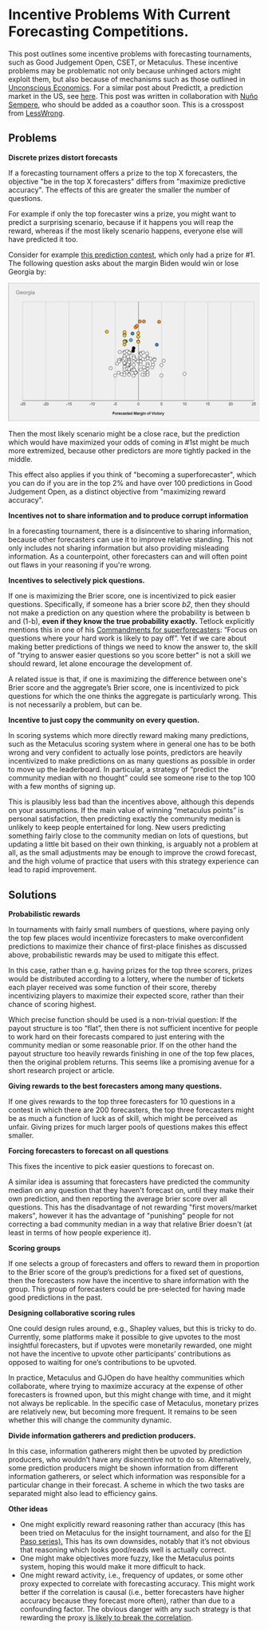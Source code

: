 Incentive Problems With Current Forecasting Competitions.
==============

This post outlines some incentive problems with forecasting tournaments, such as Good Judgement Open, CSET, or Metaculus. These incentive problems may be problematic not only because unhinged actors might exploit them, but also because of mechanisms such as those outlined in [Unconscious Economics](https://www.lesswrong.com/posts/PrCmeuBPC4XLDQz8C/unconscious-economics). For a similar post about PredictIt, a prediction market in the US, see [here](https://www.lesswrong.com/posts/c3iQryHA4tnAvPZEv/limits-of-current-us-prediction-markets-predictit-case-study). This post was written in collaboration with [Nuño Sempere](https://forum.effectivealtruism.org/users/nunosempere), who should be added as a coauthor soon. This is a crosspost from [LessWrong](https://www.lesswrong.com/posts/tyNrj2wwHSnb4tiMk/incentive-problems-with-current-forecasting-competitions).

## Problems

**Discrete prizes distort forecasts**

If a forecasting tournament offers a prize to the top X forecasters, the objective "be in the top X forecasters" differs from "maximize predictive accuracy". The effects of this are greater the smaller the number of questions.

For example if only the top forecaster wins a prize, you might want to predict a surprising scenario, because if it happens you will reap the reward, whereas if the most likely scenario happens, everyone else will have predicted it too.

Consider for example [this prediction contest](https://predictingpolitics.com/2020/08/02/the-predictions-are-in/), which only had a prize for #1. The following question asks about the margin Biden would win or lose Georgia by:

![](images/f736a63590b98d329a456b5ff1cc055da86d416c.png)

Then the most likely scenario might be a close race, but the prediction which would have maximized your odds of coming in #1st might be much more extremized, because other predictors are more tightly packed in the middle.

This effect also applies if you think of "becoming a superforecaster", which you can do if you are in the top 2% and have over 100 predictions in Good Judgement Open, as a distinct objective from "maximizing reward accuracy".

**Incentives not to share information and to produce corrupt information**

In a forecasting tournament, there is a disincentive to sharing information, because other forecasters can use it to improve relative standing. This not only includes not sharing information but also providing misleading information. As a counterpoint, other forecasters can and will often point out flaws in your reasoning if you're wrong. 

**Incentives to selectively pick questions.**

If one is maximizing the Brier score, one is incentivized to pick easier questions. Specifically, if someone has a brier score _b2_, then they should not make a prediction on any question where the probability is between b and (1-b), **even if they know the true probability exactly.** Tetlock explicitly mentions this in one of his [Commandments for superforecasters](https://fs.blog/2015/12/ten-commandments-for-superforecasters/): “Focus on questions where your hard work is likely to pay off”. Yet if we care about making better predictions of things we need to know the answer to, the skill of "trying to answer easier questions so you score better" is not a skill we should reward, let alone encourage the development of.

A related issue is that, if one is maximizing the difference between one's Brier score and the aggregate’s Brier score, one is incentivized to pick questions for which the one thinks the aggregate is particularly wrong. This is not necessarily a problem, but can be. 

**Incentive to just copy the community on every question.**

In scoring systems which more directly reward making many predictions, such as the Metaculus scoring system where in general one has to be both wrong and very confident to actually lose points, predictors are heavily incentivized to make predictions on as many questions as possible in order to move up the leaderboard. In particular, a strategy of “predict the community median with no thought” could see someone rise to the top 100 with a few months of signing up.

This is plausibly less bad than the incentives above, although this depends on your assumptions. If the main value of winning “metaculus points” is personal satisfaction, then predicting exactly the community median is unlikely to keep people entertained for long. New users predicting something fairly close to the community median on lots of questions, but updating a little bit based on their own thinking, is arguably not a problem at all, as the small adjustments may be enough to improve the crowd forecast, and the high volume of practice that users with this strategy experience can lead to rapid improvement.

## Solutions

**Probabilistic rewards**

In tournaments with fairly small numbers of questions, where paying only the top few places would incentivize forecasters to make overconfident predictions to maximize their chance of first-place finishes as discussed above, probabilistic rewards may be used to mitigate this effect. 

In this case, rather than e.g. having prizes for the top three scorers, prizes would be distributed according to a lottery, where the number of tickets each player received was some function of their score, thereby incentivizing players to maximize their expected score, rather than their chance of scoring highest. 

Which precise function should be used is a non-trivial question: If the payout structure is too “flat”, then there is not sufficient incentive for people to work hard on their forecasts compared to just entering with the community median or some reasonable prior. If on the other hand the payout structure too heavily rewards finishing in one of the top few places, then the original problem returns. This seems like a promising avenue for a short research project or article.

**Giving rewards to the best forecasters among many questions.**

If one gives rewards to the top three forecasters for 10 questions in a contest in which there are 200 forecasters, the top three forecasters might be as much a function of luck as of skill, which might be perceived as unfair. Giving prizes for much larger pools of questions makes this effect smaller. 

**Forcing forecasters to forecast on all questions**

This fixes the incentive to pick easier questions to forecast on. 

A similar idea is assuming that forecasters have predicted the community median on any question that they haven't forecast on, until they make their own prediction, and then reporting the average brier score over all questions. This has the disadvantage of not rewarding "first movers/market makers", however it has the advantage of "punishing" people for not correcting a bad community median in a way that relative Brier doesn't (at least in terms of how people experience it).

**Scoring groups**

If one selects a group of forecasters and offers to reward them in proportion to the Brier score of the group’s predictions for a fixed set of questions, then the forecasters now have the incentive to share information with the group. This group of forecasters could be pre-selected for having made good predictions in the past. 

**Designing collaborative scoring rules**

One could design rules around, e.g., Shapley values, but this is tricky to do. Currently, some platforms make it possible to give upvotes to the most insightful forecasters, but if upvotes were monetarily rewarded, one might not have the incentive to upvote other participants’ contributions as opposed to waiting for one’s contributions to be upvoted. 

In practice, Metaculus and GJOpen do have healthy communities which collaborate, where trying to maximize accuracy at the expense of other forecasters is frowned upon, but this might change with time, and it might not always be replicable. In the specific case of Metaculus, monetary prizes are relatively new, but becoming more frequent. It remains to be seen whether this will change the community dynamic.

**Divide information gatherers and prediction producers.**

In this case, information gatherers might then be upvoted by prediction producers, who wouldn’t have any disincentive not to do so. Alternatively, some prediction producers might be shown information from different information gatherers, or select which information was responsible for a particular change in their forecast. A scheme in which the two tasks are separated might also lead to efficiency gains.

**Other ideas**

*   One might explicitly reward reasoning rather than accuracy (this has been tried on Metaculus for the insight tournament, and also for the [El Paso series).](https://pandemic.metaculus.com/contests/?selected=el-paso) This has its own downsides, notably that it’s not obvious that reasoning which looks good/reads well is actually correct.
*   One might make objectives more fuzzy, like the Metaculus points system, hoping this would make it more difficult to hack.
*   One might reward activity, i.e., frequency of updates, or some other proxy expected to correlate with forecasting accuracy. This might work better if the correlation is causal (i.e., better forecasters have higher accuracy because they forecast more often), rather than due to a confounding factor. The obvious danger with any such strategy is that rewarding the proxy [is likely to break the correlation](https://www.lesswrong.com/posts/YtvZxRpZjcFNwJecS/the-importance-of-goodhart-s-law#:~:text=Goodhart's%20law%20states%20that%20once,to%20the%20Bank%20of%20England.).